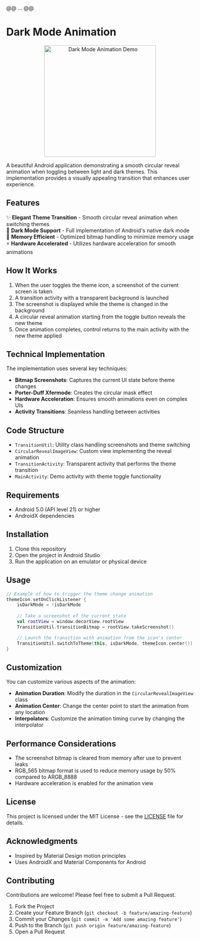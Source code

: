 @@ ... @@
# Dark Mode Animation

<p align="center">
  <img src="demo.gif" alt="Dark Mode Animation Demo" width="300"/>
</p>

A beautiful Android application demonstrating a smooth circular reveal animation when toggling between light and dark themes. This implementation provides a visually appealing transition that enhances user experience.

## Features

✨ **Elegant Theme Transition** - Smooth circular reveal animation when switching themes  
🌙 **Dark Mode Support** - Full implementation of Android's native dark mode  
📱 **Memory Efficient** - Optimized bitmap handling to minimize memory usage  
⚡ **Hardware Accelerated** - Utilizes hardware acceleration for smooth animations  

## How It Works

1. When the user toggles the theme icon, a screenshot of the current screen is taken
2. A transition activity with a transparent background is launched
3. The screenshot is displayed while the theme is changed in the background
4. A circular reveal animation starting from the toggle button reveals the new theme
5. Once animation completes, control returns to the main activity with the new theme applied

## Technical Implementation

The implementation uses several key techniques:

- **Bitmap Screenshots**: Captures the current UI state before theme changes
- **Porter-Duff Xfermode**: Creates the circular mask effect
- **Hardware Acceleration**: Ensures smooth animations even on complex UIs
- **Activity Transitions**: Seamless handling between activities

## Code Structure

- `TransitionUtil`: Utility class handling screenshots and theme switching
- `CircularRevealImageView`: Custom view implementing the reveal animation
- `TransitionActivity`: Transparent activity that performs the theme transition
- `MainActivity`: Demo activity with theme toggle functionality

## Requirements

- Android 5.0 (API level 21) or higher
- AndroidX dependencies

## Installation

1. Clone this repository
2. Open the project in Android Studio
3. Run the application on an emulator or physical device

## Usage

```kotlin
// Example of how to trigger the theme change animation
themeIcon.setOnClickListener {
    isDarkMode = !isDarkMode
    
    // Take a screenshot of the current state
    val rootView = window.decorView.rootView
    TransitionUtil.transitionBitmap = rootView.takeScreenshot()

    // Launch the transition with animation from the icon's center
    TransitionUtil.switchToTheme(this, isDarkMode, themeIcon.center())
}
```

## Customization

You can customize various aspects of the animation:

- **Animation Duration**: Modify the duration in the `CircularRevealImageView` class
- **Animation Center**: Change the center point to start the animation from any location
- **Interpolators**: Customize the animation timing curve by changing the interpolator

## Performance Considerations

- The screenshot bitmap is cleared from memory after use to prevent leaks
- RGB_565 bitmap format is used to reduce memory usage by 50% compared to ARGB_8888
- Hardware acceleration is enabled for the animation view

## License

This project is licensed under the MIT License - see the [LICENSE](LICENSE) file for details.

## Acknowledgments

- Inspired by Material Design motion principles
- Uses AndroidX and Material Components for Android

## Contributing

Contributions are welcome! Please feel free to submit a Pull Request.

1. Fork the Project
2. Create your Feature Branch (`git checkout -b feature/amazing-feature`)
3. Commit your Changes (`git commit -m 'Add some amazing feature'`)
4. Push to the Branch (`git push origin feature/amazing-feature`)
5. Open a Pull Request